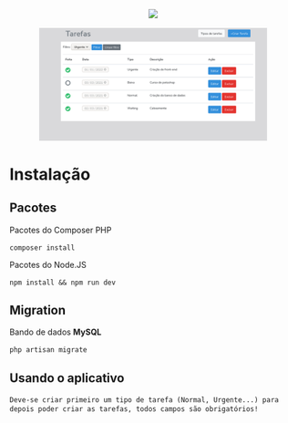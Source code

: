 <p align="center"><a href="https://laravel.com" target="_blank"><img src="https://raw.githubusercontent.com/laravel/art/master/logo-lockup/5%20SVG/2%20CMYK/1%20Full%20Color/laravel-logolockup-cmyk-red.svg" width="400"></a></p>

<p align="center"><img src="https://github.com/dumondmd/list_todo_laravel_vue/blob/master/todolist.png" 
width="400"></p>


# Instalação

## Pacotes

Pacotes do Composer PHP

```
composer install
```

Pacotes do Node.JS

```
npm install && npm run dev
```

## Migration

Bando de dados **MySQL**

```
php artisan migrate
```

## Usando o aplicativo

```
Deve-se criar primeiro um tipo de tarefa (Normal, Urgente...) para depois poder criar as tarefas, todos campos são obrigatórios!
```

